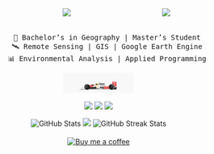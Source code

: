 <div align="center">
<img src="https://github.com/kayque25/kayque25/blob/main/your-image.png" width="25%" align="right" />
<img src="https://readme-typing-svg.demolab.com?font=Inconsolata&weight=500&size=50&duration=4000&pause=300&color=4CAF50&center=true&vCenter=true&multiline=true&repeat=false&random=false&width=1300&height=140&lines=🌍+Hello,+hello!;I'm+Kayque+Dias,+a+geographer+and+researcher+in+UFPA" width="50%" />
<br><br>
<pre>
    📌 Bachelor’s in Geography | Master’s Student
    🛰️ Remote Sensing | GIS | Google Earth Engine
    📊 Environmental Analysis | Applied Programming
</pre>
<img src="https://raw.githubusercontent.com/vallauri-ict/formula-1-thespino/master/assets/f1-illustration.gif" height="40" />

<br>
    
[![](https://img.shields.io/badge/Lattes-004080?style=flat&logo=academia&logoColor=white)](http://lattes.cnpq.br/5961292748412062)
[![](https://img.shields.io/badge/LinkedIn-0a66c2?style=flat&logo=linkedin&logoColor=white)](https://www.linkedin.com/in/kayque-dias-627a64244/)
[![](https://img.shields.io/badge/ResearchGate-00CCBB?style=flat&logo=researchgate&logoColor=white)](https://www.researchgate.net/profile/Kayque-Dias?ev=hdr_xprf)
    
<p align="center">
  <img height="50%" width="auto" src="https://github-readme-stats.vercel.app/api?username=kayque25&show_icons=true&count_private=true&theme=darcula&hide_border=true&hide=issues,contribs&bg_color=00000000&title_color=4CAF50&icon_color=4CAF50" alt="GitHub Stats">
  <img height="50%" width="auto" src="https://github-readme-stats.vercel.app/api/top-langs/?username=kayque25&layout=compact&hide_border=true&theme=darcula&bg_color=00000000&langs_count=10&title_color=4CAF50">
  <img src="https://github-readme-streak-stats.herokuapp.com/?user=kayque25&theme=darcula&hide_border=true&background=FFFFFF00&stroke=4CAF50&ring=4CAF50&fire=4CAF50&currStreakLabel=4CAF50&dates=C0C0C0&sideNums=C0C0C0&currStreakNum=C0C0C0" alt="GitHub Streak Stats">
  <br>
  <br>
  <a href="https://www.buymeacoffee.com/yourprofile"> <img align="center" src="https://cdn.buymeacoffee.com/buttons/v2/default-green.png" height="50" width="210" alt="Buy me a coffee" /></a>
</p>
